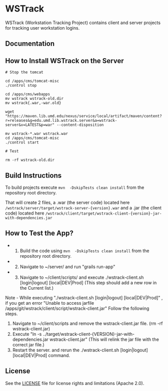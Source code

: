WSTrack
=======

WSTrack (Workstation Tracking Project) contains client and server projects for tracking user workstation logins.

Documentation
-------------


How to Install WSTrack on the Server
-------------

    # Stop the tomcat

    cd /apps/cms/tomcat-misc
    ./control stop

    cd /apps/cms/webapps
    mv wstrack wstrack-old.dir
    mv wstrack{.war,-war.old}

    wget "https://maven.lib.umd.edu/nexus/service/local/artifact/maven/content?r=releases&g=edu.umd.lib.wstrack.server&a=wstrack-server&v=LATEST&p=war" --content-disposition

    mv wstrack-*.war wstrack.war
    cd /apps/cms/tomcat-misc
    ./control start

    # Test

    rm -rf wstrack-old.dir

Build Instructions
-------------
To build projects execute `mvn  -DskipTests clean install` from the repository root directory. 

That will create 2 files, a .war (the server code) located here `/wstrack/server/target/wstrack-server-{version}.war` and a .jar (the client code) located here `/wstrack/client/target/wstrack-client-{version}-jar-with-dependencies.jar`

How to Test the App?
--------------------

* 1. Build the code using `mvn  -DskipTests clean install` from the repository root directory.
* 2. Navigate to ~/server/ and run "grails run-app"
* 3. Navigate to ~/client/scripts/ and execute ./wstrack-client.sh [login|logout] [local|DEV|Prod] 
    (This step should add a new row in the Current list.)

Note - While executing "./wstrack-client.sh [login|logout] [local|DEV|Prod]" , if you get an error "Unable to access jarfile /apps/git/wstrack/client/script/wstrack-client.jar"
Follow the following steps.

1. Navigate to ~/client/scripts and remove the wstrack-client.jar file. (rm -rf wstrack-client.jar)
2. Execute "ln -s ../target/wstrack-client-{VERSION}-jar-with-dependencies.jar wstrack-client.jar" (This will relink the jar file with the correct jar file.)
3. Restart the server. and rerun the ./wstrack-client.sh [login|logout] [local|DEV|Prod] command.

License
-------

See the [LICENSE](LICENSE.md) file for license rights and limitations (Apache 2.0).
